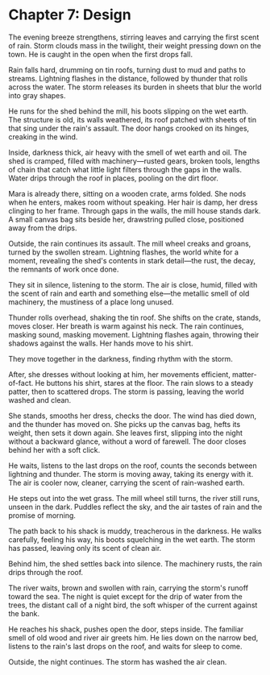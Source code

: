 # Chapter 7: Design

The evening breeze strengthens, stirring leaves and carrying the first scent of rain. Storm clouds mass in the twilight, their weight pressing down on the town. He is caught in the open when the first drops fall.

Rain falls hard, drumming on tin roofs, turning dust to mud and paths to streams. Lightning flashes in the distance, followed by thunder that rolls across the water. The storm releases its burden in sheets that blur the world into gray shapes.

He runs for the shed behind the mill, his boots slipping on the wet earth. The structure is old, its walls weathered, its roof patched with sheets of tin that sing under the rain's assault. The door hangs crooked on its hinges, creaking in the wind.

Inside, darkness thick, air heavy with the smell of wet earth and oil. The shed is cramped, filled with machinery—rusted gears, broken tools, lengths of chain that catch what little light filters through the gaps in the walls. Water drips through the roof in places, pooling on the dirt floor.

Mara is already there, sitting on a wooden crate, arms folded. She nods when he enters, makes room without speaking. Her hair is damp, her dress clinging to her frame. Through gaps in the walls, the mill house stands dark. A small canvas bag sits beside her, drawstring pulled close, positioned away from the drips.

Outside, the rain continues its assault. The mill wheel creaks and groans, turned by the swollen stream. Lightning flashes, the world white for a moment, revealing the shed's contents in stark detail—the rust, the decay, the remnants of work once done.

They sit in silence, listening to the storm. The air is close, humid, filled with the scent of rain and earth and something else—the metallic smell of old machinery, the mustiness of a place long unused.

Thunder rolls overhead, shaking the tin roof. She shifts on the crate, stands, moves closer. Her breath is warm against his neck. The rain continues, masking sound, masking movement. Lightning flashes again, throwing their shadows against the walls. Her hands move to his shirt. 

They move together in the darkness, finding rhythm with the storm.

After, she dresses without looking at him, her movements efficient, matter-of-fact. He buttons his shirt, stares at the floor. The rain slows to a steady patter, then to scattered drops. The storm is passing, leaving the world washed and clean.

She stands, smooths her dress, checks the door. The wind has died down, and the thunder has moved on. She picks up the canvas bag, hefts its weight, then sets it down again. She leaves first, slipping into the night without a backward glance, without a word of farewell. The door closes behind her with a soft click.

He waits, listens to the last drops on the roof, counts the seconds between lightning and thunder. The storm is moving away, taking its energy with it. The air is cooler now, cleaner, carrying the scent of rain-washed earth.

He steps out into the wet grass. The mill wheel still turns, the river still runs, unseen in the dark. Puddles reflect the sky, and the air tastes of rain and the promise of morning.

The path back to his shack is muddy, treacherous in the darkness. He walks carefully, feeling his way, his boots squelching in the wet earth. The storm has passed, leaving only its scent of clean air.

Behind him, the shed settles back into silence. The machinery rusts, the rain drips through the roof.

The river waits, brown and swollen with rain, carrying the storm's runoff toward the sea. The night is quiet except for the drip of water from the trees, the distant call of a night bird, the soft whisper of the current against the bank.

He reaches his shack, pushes open the door, steps inside. The familiar smell of old wood and river air greets him. He lies down on the narrow bed, listens to the rain's last drops on the roof, and waits for sleep to come.

Outside, the night continues. The storm has washed the air clean.